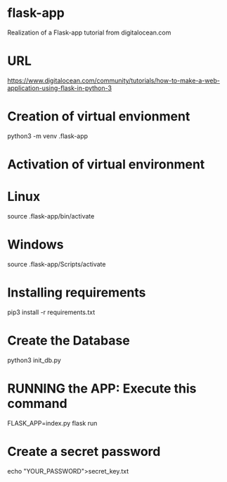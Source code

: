 # flask-app
Realization of a Flask-app tutorial from digitalocean.com

# URL 
https://www.digitalocean.com/community/tutorials/how-to-make-a-web-application-using-flask-in-python-3

# Creation of virtual envionment
python3 -m venv .flask-app

# Activation of virtual environment

# Linux
source .flask-app/bin/activate

# Windows
source .flask-app/Scripts/activate

# Installing requirements 
pip3 install -r requirements.txt

# Create the Database
python3 init_db.py

# RUNNING the APP: Execute this command
FLASK_APP=index.py flask run

# Create a secret password
echo "YOUR_PASSWORD">secret_key.txt
